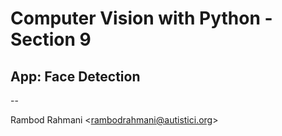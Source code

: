 # Computer Vision with Python - Section 9

## App: Face Detection

--

Rambod Rahmani <<rambodrahmani@autistici.org>>
